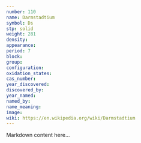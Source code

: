 ```yaml
---
number: 110
name: Darmstadtium
symbol: Ds
stp: solid
weight: 281
density:
appearance:
period: 7
block:
group:
configuration:
oxidation_states:
cas_number:
year_discovered:
discovered_by:
year_named:
named_by:
name_meaning:
image:
wiki: https://en.wikipedia.org/wiki/Darmstadtium
---
```


Markdown content here...
